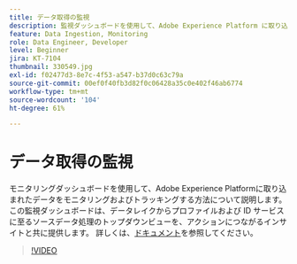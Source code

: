 ```yaml
---
title: データ取得の監視
description: 監視ダッシュボードを使用して、Adobe Experience Platform に取り込まれたデータを監視および追跡する方法について説明します。この監視ダッシュボードでは、プロファイルおよび ID サービスに対するデータレイクを介したソースデータ処理の状況を、ソース、データフロー、データフロー実行の各レベルでトップダウン表示し、適切なタイミングでアクションにつながるアドバイザリも表示します。
feature: Data Ingestion, Monitoring
role: Data Engineer, Developer
level: Beginner
jira: KT-7104
thumbnail: 330549.jpg
exl-id: f02477d3-8e7c-4f53-a547-b37d0c63c79a
source-git-commit: 00ef0f40fb3d82f0c06428a35c0e402f46ab6774
workflow-type: tm+mt
source-wordcount: '104'
ht-degree: 61%

---
```


# データ取得の監視

モニタリングダッシュボードを使用して、Adobe Experience Platformに取り込まれたデータをモニタリングおよびトラッキングする方法について説明します。 この監視ダッシュボードは、データレイクからプロファイルおよび ID サービスに至るソースデータ処理のトップダウンビューを、アクションにつながるインサイトと共に提供します。 詳しくは、[ドキュメント](https://experienceleague.adobe.com/docs/experience-platform/dataflows/ui/monitor-sources.html?lang=ja)を参照してください。

>[!VIDEO](https://video.tv.adobe.com/v/331776?learn=on)
